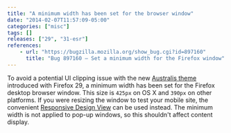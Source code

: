 ```yaml
---
title: "A minimum width has been set for the browser window"
date: "2014-02-07T11:57:09-05:00"
categories: ["misc"]
tags: []
releases: ["29", "31-esr"]
references:
    - url: "https://bugzilla.mozilla.org/show_bug.cgi?id=897160"
      title: "Bug 897160 – Set a minimum width for the Firefox window"
---
```

To avoid a potential UI clipping issue with the new [Australis theme](https://blog.mozilla.org/ux/2014/04/the-new-face-of-firefox/) introduced with Firefox 29, a minimum width has been set for the Firefox desktop browser window. This size is `425px` on OS X and `390px` on other platforms. If you were resizing the window to test your mobile site, the convenient [Responsive Design View](https://developer.mozilla.org/docs/Tools/Responsive_Design_View) can be used instead. The minimum width is not applied to pop-up windows, so this shouldn't affect content display.
